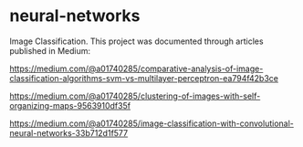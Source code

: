 # neural-networks
Image Classification. This project was documented through articles published in Medium:

https://medium.com/@a01740285/comparative-analysis-of-image-classification-algorithms-svm-vs-multilayer-perceptron-ea794f42b3ce

https://medium.com/@a01740285/clustering-of-images-with-self-organizing-maps-9563910df35f

https://medium.com/@a01740285/image-classification-with-convolutional-neural-networks-33b712d1f577
